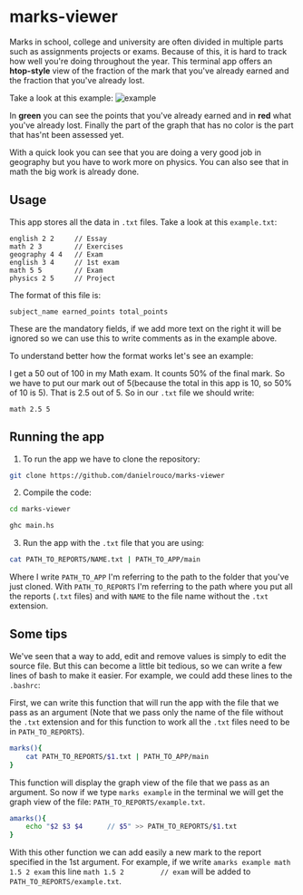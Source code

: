 # marks-viewer
Marks in school, college and university are often divided in multiple parts such as assignments projects or exams. Because of this, it is hard to track how well you're doing throughout the year. This terminal app offers an **htop-style** view of the fraction of the mark that you've already earned and the fraction that you've already lost.

Take a look at this example:
![example](https://github.com/user-attachments/assets/8a1d83d4-40bf-46e5-8720-51ae3cc51576)

In **green** you can see the points that you've already earned and in **red** what you've already lost. Finally the part of the graph that has no color is the part that has'nt been assessed yet.

With a quick look you can see that you are doing a very good job in geography but you have to work more on physics. You can also see that in math the big work is already done.

## Usage
This app stores all the data in `.txt` files.
Take a look at this `example.txt`:
```
english 2 2     // Essay
math 2 3        // Exercises
geography 4 4   // Exam    
english 3 4     // 1st exam
math 5 5        // Exam
physics 2 5     // Project
```
The format of this file is:
```
subject_name earned_points total_points
```
These are the mandatory fields, if we add more text on the right it will be ignored so we can use this to write comments as in the example above.

To understand better how the format works let's see an example:

I get a 50 out of 100 in my Math exam. It counts 50% of the final mark. So we have to put our mark out of 5(because the total in this app is 10, so 50% of 10 is 5). That is 2.5 out of 5. So in our `.txt` file we should write:
```
math 2.5 5
```


## Running the app
1. To run the app we have to clone the repository:
```sh
git clone https://github.com/danielrouco/marks-viewer
```
2. Compile the code:
```sh
cd marks-viewer
```
```sh
ghc main.hs
```

3. Run the app with the `.txt` file that you are using:
```sh
cat PATH_TO_REPORTS/NAME.txt | PATH_TO_APP/main
```

Where I write `PATH_TO_APP` I'm referring to the path to the folder that you've just cloned. With `PATH_TO_REPORTS` I'm referring to the path where you put all the reports (`.txt` files) and with `NAME` to the file name without the `.txt` extension.

## Some tips
We've seen that a way to add, edit and remove values is simply to edit the source file. But this can become a little bit tedious, so we can write a few lines of bash to make it easier. For example, we could add these lines to the `.bashrc`:

First, we can write this function that will run the app with the file that we pass as an argument (Note that we pass only the name of the file without the `.txt` extension and for this function to work all the `.txt` files need to be in `PATH_TO_REPORTS`).
```sh
marks(){
    cat PATH_TO_REPORTS/$1.txt | PATH_TO_APP/main
}
```
This function will display the graph view of the file that we pass as an argument. So now if we type `marks example` in the terminal we will get the graph view of the file: `PATH_TO_REPORTS/example.txt`.
```sh
amarks(){
    echo "$2 $3 $4      // $5" >> PATH_TO_REPORTS/$1.txt
}
```
With this other function we can add easily a new mark to the report specified in the 1st argument. For example, if we write `amarks example math 1.5 2 exam` this line  `math 1.5 2 		// exam` will be added to `PATH_TO_REPORTS/example.txt`.
